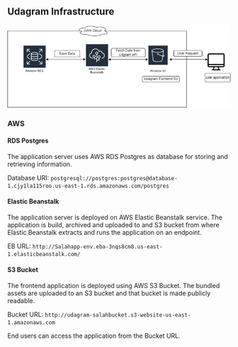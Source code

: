 ## Udagram Infrastructure

![Architecture](architecture.png)

### AWS
#### RDS Postgres
The application server uses AWS RDS Postgres as database for storing and retrieving information.

Database URI: `postgresql://postgres:postgres@database-1.cjy1la115roo.us-east-1.rds.amazonaws.com/postgres`

#### Elastic Beanstalk
The application server is deployed on AWS Elastic Beanstalk service. The application is build, archived and uploaded
to and S3 bucket from where Elastic Beanstalk extracts and runs the application on an endpoint.

EB URL: `http://Salahapp-env.eba-3nqs8cm8.us-east-1.elasticbeanstalk.com/`

#### S3 Bucket
The frontend application is deployed using AWS S3 Bucket. The bundled assets are uploaded to an S3 bucket and that
bucket is made publicly readable.

Bucket URL: `http://udagram-salahbucket.s3-website-us-east-1.amazonaws.com`

End users can access the application from the Bucket URL.
